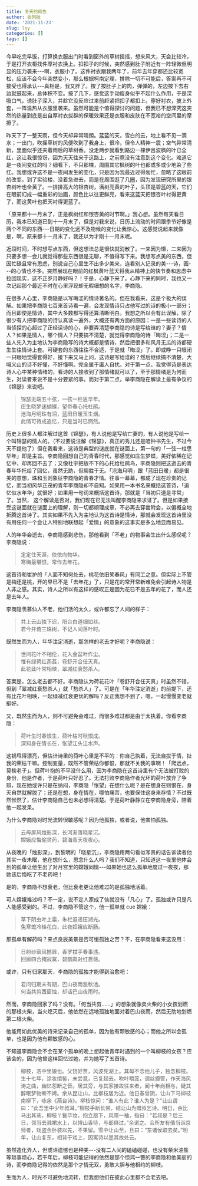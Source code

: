 ```yaml
---
title: 冬天的颜色
author: 张列弛
date: '2021-11-23'
slug: lsy
categories: []
tags: []
---
```

今早吃完早饭，打算换衣服出门时看到窗外的草树摇摇，想来风大，天会比较冷，于是打开衣柜找件厚衬衣换上。扣扣子的时候，突然感到肚子附近有一阵轻微但明显的压力袭来---啊，衣服小了。这件衬衣跟我两年了，前年去年穿都还比较宽松，应该不会今年突然变小，那么根据柯南定理，排除一切不可能后，答案再不可接受也得承认---真相是，我又胖了。按了按肚子上的肉，弹弹的，左边按下去右边就鼓起来，总体积不变。按了几下，感觉这手动瘦身似乎不起什么作用，于是深吸口气，诱肚子深入，并趁它没反应过来前赶紧把扣子都扣上。穿好衬衣，披上外套，一阵温热从衣服里袭来。虽然可能是个值得探讨的问题，但我已不想深究这突然的热量到底是出自厚衬衣拔群的保暖效果还是衣服和皮肤在不宽裕的空间里的摩擦了。   

昨天下了一整天雨，但今天却异常晴朗。蓝蓝的天，雪白的云，地上看不见一滴水；一出门，吹摇草树的风便吹到了我身上，很冷，但令人精神一震；空气异常清新，里面似乎还夹着雨后的草树香。没走两步就看到路边一棵伊吕波枫的叶已全红，这让我很惊讶，因为天天往来于这路上，之前竟没有注意到这个变化。难道它是一夜间变红的吗？细看下，不只那棵，周围其它枫树的叶也都或多或少地染了些红。我想或许这不是一夜间发生的变化，只是因为我最近过得匆忙，忽略了这眼前的改变。到了实验楼，没着急进去，而是在周围逛了几圈，因为发现研究所里的银杏树叶也全黄了。一排排高大的银杏树，满树亮黄的叶子，头顶是碧蓝的天，它们在眼前幻成一幅重彩的油画，颜色比以往更鲜亮，看来这蓝天把银杏叶衬得更黄了，而这黄叶也把天衬得更蓝了。    

「原来都十一月末了，正是枫树红和银杏黄的时节啊。」我心想。虽然每天看日历，我本已知道已到十一月末了，但是对我来说，日历上流动的时间跟季节好像是两个不同的东西---日期的变化远不及物候的变化让我惊心。这感觉说起来就像是，啊，原来都十一月末了，我还以为才刚十一月末呢。   

近段时间，不时想写点东西，但这想法总是很快就消散了。一来因为懒，二来因为只要多想一会儿就觉得那些东西很是无聊，不值得写下来。我想写点美的东西，但因忙碌且常有思虑，别说自己心里生不出多少美来，连看别人记录的美---诗，画---的心情也不多。突然展现在眼前的红枫黄叶蓝天将我从精神上的快节奏和思虑中拉回现实，这不正岁月静好吗？！于是，心静下来了。心静下来的同时，我也又一次记起那个最近不时在心里浮现却无暇细想的名字，李商隐。   

在很多人心里，李商隐是以写晦涩的情诗著名的。但在我看来，这是个极大的误解。如果把李商隐七百来首诗看一遍，会发现情诗只占他写过的诗的极小一部分；而且即使是情诗，其中大多数都写得还算清晰明白。我想之所以会有此误解，除了很少有人把李商隐的诗认真读一遍外，大概还有两方面的原因：一是一些读诗的人当侦探的心超过了正经读诗的心，非要弄清楚李商隐的诗是写给谁的？妻子？情人？如果是情人，哪个情人？只要搞不清楚，就觉得李商隐的诗「晦涩」；二是一些人先入为主地认为李商隐写的诗大概都是情诗，然后把很多和风月无瓜的诗都硬生生往情诗上套。可硬套的东西往往不合适，于是就「晦涩」了。即或睁一只眼闭一只眼地觉得套得好，接下来又马上问，这诗是写给谁的？然后继续搞不清楚，大喊义山的诗不好懂，不好懂啊。完全属于庸人自扰。对于第一点，我觉得诗是表达诗人心中某种情绪的，看诗的人接收到了那情绪就可以了，至于那情绪是为何而生，对读者来说不是十分要紧的事。而对于第二点，举李商隐在解读上最有争议的《锦瑟》来说吧。   

> 锦瑟无端五十弦，一弦一柱思华年。  
庄生晓梦迷蝴蝶，望帝春心托杜鹃。  
沧海月明珠有泪，蓝田日暖玉生烟。  
此情可待成追忆，只是当时已惘然。   

历史上很多人都注解过这首《锦瑟》，有人说他是写给亡妻的，有人说他是写给一个叫锦瑟的情人的。（不过要说注解《锦瑟》，真正的秀儿还是咱钟书先生，不过今天不提他了）但在我看来，这诗是典型的谜底就在谜面上，第一句的「一弦一柱思华年」即是主旨。李商隐回想自己的青春时代，那感觉如庄生梦蝶，美好依稀在记忆中，却再回不去了；又像杜宇把放不下的心托给杜鹃鸟，李商隐则把这逝去的青春年华托给了回忆，虽然无助，但聊胜于无。「沧海月明」跟「蓝田日暖」都是很美的意想，珠和玉则象征李商隐的青春才情。往事一幕幕，都成了现在珍贵的记忆，而当初风华正茂的青年李商隐却不自知。如果用一本书名来概括这首诗，「追忆似水年华」就很好；如果用一句词来概括这首诗，那就是「当初只道是寻常」了。当然， 这个解读是否对，我们现在已无法叫醒李商隐来求证了。但是如果接受这谜面就在谜面上的理解，则一切都顺理成章，不必再去穿凿附会，以偏概全地折腾这首诗了。其实如果不先入为主地认为这首诗是情诗，那就会发现这首诗里没有用任何一个会让人特别地联想起「爱情」的意象的这事实是多么地显而易见。   

人的年华会逝去，李商隐感到悲伤，那他看到「不老」的物事会生出什么感叹呢？李商隐说：

> 定定住天涯，依依向物华。  
寒梅最堪恨，常作去年花。   

这首诗和崔护的「人面不知何处去，桃花依旧笑春风」有同工之意。但实际上不管是梅还是桃，开的早已不是「去年花」了，只是花的常开常新难免会引起诗人物是人非之感。其实，诗人之所以有这样的感叹正是因为花已不是去年的花了，而人还是去年人。    

李商隐羡慕仙人不老，他们活的太久，或许都忘了人间的样子：

> 共上云山独下迟，阳台白道细如丝。  
君今并倚三珠树，不记人间落叶时。  

既然生而为人，年华注定消逝，那怎样的老去才好呢？李商隐说：

> 世间花叶不相伦，花入金盆叶作尘。  
惟有绿荷红菡萏，卷舒开合任天真。  
此花此叶常相映，翠减红衰愁杀人。   

答案是，怎么老去都不好。李商隐认为荷花花叶「卷舒开合任天真」时虽然不错，但到「翠减红衰愁杀人」就「愁杀人」了。可是在「年华注定消逝」的前提下，还有比花叶相映，一起绿减红衰更优的解吗？反正我想不到了，嗯，一起慢慢变老就挺好。    

又，既然生而为人，则不可避免会难过，而很多难过都是由于太执着。你看李商隐：

> 荷叶生时春恨生，荷叶枯时秋恨成。  
深知身在情长在，怅望江头江水声。    

这锅甩得漂亮，但估计诗里的荷叶心里是不平的：你自己执着，无法自拔于情，扯我的荣枯干嘛。控制变量，既然不管荣枯你都恨，那就不关我的事啊！「爬远点，莫挨老子」。但荷叶抱的不平没什么用，因为李商隐在这首诗里有个无法被打败的身份，他是作者，于是荷叶只好忍了。无法打败李商隐作者光环的荷叶放弃了争辩，现在她或许只是在纳闷，李商隐「怅望」在想什么呢？是在想身在则恨在，身灭自然就解脱了；还是在想，身在情在，哪怕痛苦，也要保住这身来存情？不过既然怅然了，估计李商隐自己也未必想得清楚。于是荷叶静静立在李商隐身旁，陪着他一起发呆。      

为什么李商隐对时光流转很敏感呢？因为他孤独，或者说，他害怕孤独。

> 云母屏风烛影深，长河渐落晓星沉。  
嫦娥应悔偷灵药，碧海青天夜夜心。

从夜晚的「烛影深」，到黎明的「晓星沉」，李商隐用两句看似写景的话告诉读者他其实一夜未眠，他在想什么，思念什么人吗？我们不知道，只知道这一夜里他体会到的孤单让他生出了对月宫里的嫦娥同情---如果她也这么孤单地度过一夜夜，那她该后悔吃了不老药吧！   

是的，李商隐不想衰老，但比衰老更让他难过的是孤独地活着。     

可人嫦娥难过吗？不一定，说不定人家成了仙就没有「凡心」了。孤独或许只是凡人能感受到的。不过，李商隐不管这个，他一孤单就 cue 嫦娥：

> 草下阴虫叶上霜，朱栏迢递压湖光。  
兔寒蟾冷桂花白，此夜姮娥应断肠。   

那孤单有解药吗？来点良辰美景是否可缓孤独之苦？不，在李商隐看来这没用：   

> 日射纱窗风撼扉，香罗拭手春事违。  
回廊四合掩寂寞，碧鹦鹉对红蔷薇。   

或许，只有归家那天，李商隐的孤独才能得到治愈吧：

> 君问归期未有期，巴山夜雨涨秋池。  
何当共剪西窗烛，却话巴山夜雨时。    

然而，李商隐回家了吗？没有。「何当共剪……」的想象就像卖火柴的小女孩划燃的那根火柴，当火熄灭后，他依然在远地孤独地面对着巴山夜雨，然后无助地划燃第二根火柴。   

他能用如此优美的诗来记录自己的孤单，因为他有颗敏感的心；而他之所以会孤单，也是因为他有颗敏感的心。   

不知道李商隐会不会在某个孤单的晚上想起他青年时遇到的一个叫柳枝的女孩？应该会的，因为他曾这样回忆过她，并为她写了五首诗。

> 柳枝，洛中里娘也。父饶好贾，风波死湖上。其母不念他儿子，独念柳枝。生十七年，涂妆绾髻，未尝竟，已复起去。吹叶嚼蕊，调丝擫管，作天海风涛之曲，幽忆怨断之音。居其旁，与其家接故往来者，闻十年尚相与，疑其醉眠梦物断不娉。余从昆让山，比柳枝居为近。他日春曾阴，让山下马柳枝南柳下，咏余《燕台诗》。柳枝惊问：“谁人有此？谁人为是？”让山谓曰：“此吾里中少年叔耳。”柳枝手断长带，结让山为赠叔乞诗。明日，余比马出其巷，柳枝丫鬟毕妆，抱立扇下，风障一袖，指曰：“若叔是？后三日，邻当去溅裙水上，以博山香待，与郎俱过。”余诺之。会所友有偕当诣京师者，戏盗余卧装以先，不果留。雪中让山至，且曰：“东诸侯取去矣。”明年，让山复东，相背于戏上，因寓诗以墨其故处云。    

虽然造化弄人，但或许遗憾也是种美---没有二人间的磕磕碰碰，也没有柴米油盐等琐事烦心，若干年后，柳枝可能记得的依然是那个惊鸿一瞥的李商隐和他美丽的诗，而李商隐记得的依然是那个才情无双，勇敢大胆与他相约的柳枝。    

生而为人，时光不可避免地流转，但我想他们在彼此心里都不会老去吧。    














